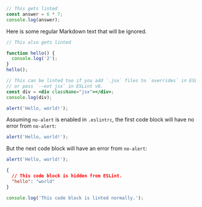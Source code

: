```js
// This gets linted
const answer = 6 * 7;
console.log(answer);
```

Here is some regular Markdown text that will be ignored.

```js
// This also gets linted

function hello() {
  console.log('2');
}
hello();
```

```jsx
// This can be linted too if you add `.jsx` files to `overrides` in ESLint v7
// or pass `--ext jsx` in ESLint v6.
const div = <div className="jsx"></div>;
console.log(div);
```

```js
alert('Hello, world!');
```

Assuming `no-alert` is enabled in `.eslintrc`, the first code block will have no error from `no-alert`:

<!-- eslint-env browser -->
<!-- eslint-disable no-alert -->

```js
alert('Hello, world!');
```

But the next code block will have an error from `no-alert`:

<!-- eslint-env browser -->

```js
alert('Hello, world!');
```

```json
{
  // This code block is hidden from ESLint.
  "hello": "world"
}
```

```js
console.log('This code block is linted normally.');
```
